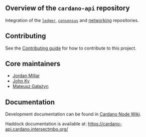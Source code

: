 ## Overview of the `cardano-api` repository

Integration of the [`ledger`](https://github.com/input-output-hk/cardano-ledger), [`consensus`](https://github.com/input-output-hk/ouroboros-consensus) and
[networking](https://github.com/input-output-hk/ouroboros-network/tree/master/ouroboros-network) repositories.

## Contributing

See the [Contributing guide](CONTRIBUTING.md) for how to contribute to this project.

## Core maintainers

* [Jordan Millar](https://github.com/Jimbo4350)
* [John Ky](https://github.com/newhoggy)
* [Mateusz Gałażyn](https://github.com/carbolymer)

## Documentation

Development documentation can be found in [Cardano Node Wiki](https://github.com/input-output-hk/cardano-node-wiki/wiki).

Haddock documentation is available at: https://cardano-api.cardano.intersectmbo.org/
